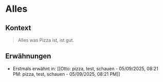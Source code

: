 # Alles

## Kontext

> Alles was Pizza ist, ist gut.

## Erwähnungen

- Erstmals erwähnt in: [[Otto: pizza, test, schauen - 05/09/2025, 08:21 PM: pizza, test, schauen - 05/09/2025, 08:21 PM]]
